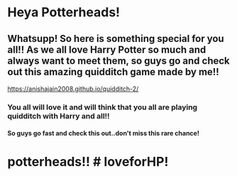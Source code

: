 # Heya Potterheads!
## Whatsupp! So here is something special for you all!! As we all love Harry Potter so much and always want to meet them, so guys go and check out this amazing quidditch game made by me!! 
https://anishajain2008.github.io/quidditch-2/
### You all will love it and will think that you all are playing quidditch with Harry and all!!
#### So guys go fast and check this out..don't miss this rare chance!
# potterheads!! # loveforHP!
